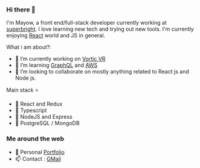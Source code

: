 ### Hi there 👋


I'm Mayow, a front end/full-stack developer currently working at [superbright](https://http://www.superbright.me/). I love learning new tech and trying out new tools. I'm currently enjoying [React](https://reactjs.org/) world and JS  in general.

What i am about?:

- 🔭 I’m currently working on  [Vortic VR ](https://vorticxr.com/)
- 🌱 I’m learning [GraphQL](https://graphql.org/) and [AWS ](https://aws.amazon.com/)
- 👯 I’m looking to collaborate on mostly  anything related to React js and Node js.

Main stack :star:

- :meat_on_bone: React and Redux
- :green_salad: Typescript
- :rice: NodeJS and Express
- :hamburger: PostgreSQL / MongoDB

### Me around the web

- :file_folder: Personal [Portfolio ](https://www.mayowdev.com/)
- :mailbox: Contact : [GMail ](mayowDev@gmail.com)

